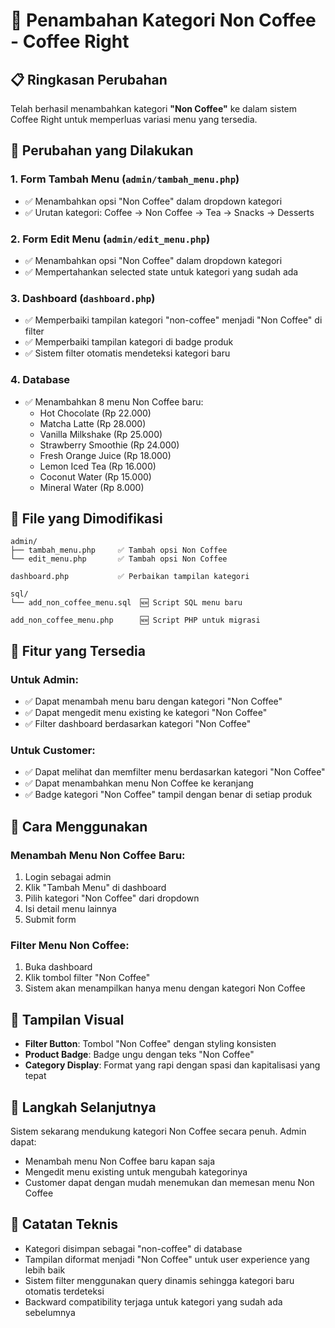 # 🍹 Penambahan Kategori Non Coffee - Coffee Right

## 📋 Ringkasan Perubahan

Telah berhasil menambahkan kategori **"Non Coffee"** ke dalam sistem Coffee Right untuk memperluas variasi menu yang tersedia.

## 🔧 Perubahan yang Dilakukan

### 1. **Form Tambah Menu** (`admin/tambah_menu.php`)
- ✅ Menambahkan opsi "Non Coffee" dalam dropdown kategori
- ✅ Urutan kategori: Coffee → Non Coffee → Tea → Snacks → Desserts

### 2. **Form Edit Menu** (`admin/edit_menu.php`)
- ✅ Menambahkan opsi "Non Coffee" dalam dropdown kategori
- ✅ Mempertahankan selected state untuk kategori yang sudah ada

### 3. **Dashboard** (`dashboard.php`)
- ✅ Memperbaiki tampilan kategori "non-coffee" menjadi "Non Coffee" di filter
- ✅ Memperbaiki tampilan kategori di badge produk
- ✅ Sistem filter otomatis mendeteksi kategori baru

### 4. **Database**
- ✅ Menambahkan 8 menu Non Coffee baru:
  - Hot Chocolate (Rp 22.000)
  - Matcha Latte (Rp 28.000)
  - Vanilla Milkshake (Rp 25.000)
  - Strawberry Smoothie (Rp 24.000)
  - Fresh Orange Juice (Rp 18.000)
  - Lemon Iced Tea (Rp 16.000)
  - Coconut Water (Rp 15.000)
  - Mineral Water (Rp 8.000)

## 📁 File yang Dimodifikasi

```
admin/
├── tambah_menu.php     ✅ Tambah opsi Non Coffee
└── edit_menu.php       ✅ Tambah opsi Non Coffee

dashboard.php           ✅ Perbaikan tampilan kategori

sql/
└── add_non_coffee_menu.sql  🆕 Script SQL menu baru

add_non_coffee_menu.php      🆕 Script PHP untuk migrasi
```

## 🎯 Fitur yang Tersedia

### **Untuk Admin:**
- ✅ Dapat menambah menu baru dengan kategori "Non Coffee"
- ✅ Dapat mengedit menu existing ke kategori "Non Coffee"
- ✅ Filter dashboard berdasarkan kategori "Non Coffee"

### **Untuk Customer:**
- ✅ Dapat melihat dan memfilter menu berdasarkan kategori "Non Coffee"
- ✅ Dapat menambahkan menu Non Coffee ke keranjang
- ✅ Badge kategori "Non Coffee" tampil dengan benar di setiap produk

## 🔄 Cara Menggunakan

### **Menambah Menu Non Coffee Baru:**
1. Login sebagai admin
2. Klik "Tambah Menu" di dashboard
3. Pilih kategori "Non Coffee" dari dropdown
4. Isi detail menu lainnya
5. Submit form

### **Filter Menu Non Coffee:**
1. Buka dashboard
2. Klik tombol filter "Non Coffee"
3. Sistem akan menampilkan hanya menu dengan kategori Non Coffee

## 🎨 Tampilan Visual

- **Filter Button**: Tombol "Non Coffee" dengan styling konsisten
- **Product Badge**: Badge ungu dengan teks "Non Coffee"
- **Category Display**: Format yang rapi dengan spasi dan kapitalisasi yang tepat

## 🚀 Langkah Selanjutnya

Sistem sekarang mendukung kategori Non Coffee secara penuh. Admin dapat:
- Menambah menu Non Coffee baru kapan saja
- Mengedit menu existing untuk mengubah kategorinya
- Customer dapat dengan mudah menemukan dan memesan menu Non Coffee

## 📝 Catatan Teknis

- Kategori disimpan sebagai "non-coffee" di database
- Tampilan diformat menjadi "Non Coffee" untuk user experience yang lebih baik
- Sistem filter menggunakan query dinamis sehingga kategori baru otomatis terdeteksi
- Backward compatibility terjaga untuk kategori yang sudah ada sebelumnya
